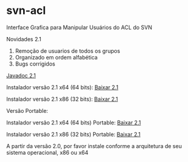 # svn-acl
Interface Grafica para Manipular Usuários do ACL do SVN

Novidades 2.1
 1. Remoção de usuarios de todos os grupos
 2. Organizado em ordem alfabética
 3. Bugs corrigidos
 
[Javadoc 2.1](https://rawgit.com/Lhuckaz/svn-acl/v.2.1/svn-acl/doc/index.html)

Instalador versão 2.1 x64 (64 bits): 
[Baixar 2.1](https://github.com/Lhuckaz/svn-acl/blob/v.2.1/svn-acl-2.1_x64.exe?raw=true)

Instalador versão 2.1 x86 (32 bits): 
[Baixar 2.1](https://github.com/Lhuckaz/svn-acl/blob/v.2.1/svn-acl-2.1_x86.exe?raw=true)

Versão Portable:

Instalador versão 2.1 x64 (64 bits) Portable: 
[Baixar 2.1](https://github.com/Lhuckaz/svn-acl/blob/v.2.1/svn-acl-2.1_x64-portable.exe?raw=true)

Instalador versão 2.1 x86 (32 bits) Portable: 
[Baixar 2.1](https://github.com/Lhuckaz/svn-acl/blob/v.2.1/svn-acl-2.1_x86-portable.exe?raw=true)

A partir da versão 2.0, por favor instale conforme a arquitetura de seu sistema operacional, x86 ou x64
